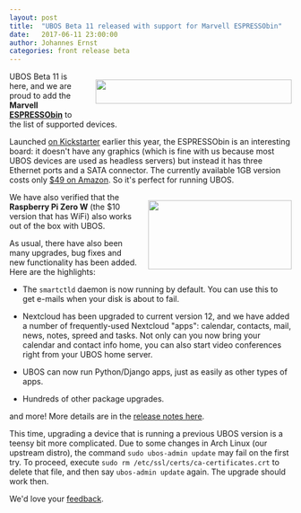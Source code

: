 ```yaml
---
layout: post
title:  "UBOS Beta 11 released with support for Marvell ESPRESSObin"
date:   2017-06-11 23:00:00
author: Johannes Ernst
categories: front release beta
---
```


<div style="float: right; margin: 0 0 10px 20px">
 <p><a href="http://espressobin.net/"><img src="/images/espressobin-350x43.png" width="350" height="43"></a></p>
</div>

UBOS Beta 11 is here, and we are proud to add the <b>Marvell
<a href="http://espressobin.net/">ESPRESSObin</a></b> to the list of supported devices.

Launched <a href="https://www.kickstarter.com/projects/874883570/marvell-espressobin-board">on Kickstarter</a>
earlier this year, the ESPRESSObin is an interesting board: it doesn't have any graphics (which is
fine with us because most UBOS devices are used as headless servers) but instead it has three
Ethernet ports and a SATA connector. The currently available 1GB version costs
only <a href="https://www.amazon.com/Globalscale-Technologies-Inc-SBUD102-ESPRESSObin/dp/B06Y3V2FBK/ref=sr_1_1">$49 on Amazon</a>. So it's
perfect for running UBOS.


<div style="float: right; margin: 0 0 10px 20px">
 <p><a href="https://www.raspberrypi.org/products/pi-zero-w/"><img src="/images/rpi-zero-w.png" width="256" height="123"></a></p>
</div>
We have also verified that the <b>Raspberry Pi Zero W</b> (the $10 version that has WiFi)
also works out of the box with UBOS.

As usual, there have also been many upgrades, bug fixes and new functionality has been
added. Here are the highlights:

 * The `smartctld` daemon is now running by default. You can use this to get e-mails when your disk
   is about to fail.

 * Nextcloud has been upgraded to current version 12, and we have added a number of
   frequently-used Nextcloud "apps": calendar, contacts, mail, news, notes, spreed and tasks.
   Not only can you now bring your calendar and contact info home, you can also start video
   conferences right from your UBOS home server.

 * UBOS can now run Python/Django apps, just as easily as other types of apps.

 * Hundreds of other package upgrades.

and more! More details are in the <a href="/docs/releases/beta11/release-notes/">release notes here</a>.

This time, upgrading a device that is running a previous UBOS version is a teensy bit more complicated.
Due to some changes in Arch Linux (our upstream distro), the command ``sudo ubos-admin update`` may fail on
the first try. To proceed, execute ``sudo rm /etc/ssl/certs/ca-certificates.crt`` to delete
that file, and then say ``ubos-admin update`` again. The upgrade should work then.

We'd love your <a href="/community/">feedback</a>.

